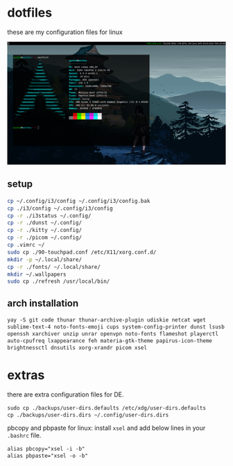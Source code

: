 # dotfiles

these are my configuration files for linux

![screenshot](https://github.com/syr1ne/dotfiles/blob/main/screenshot.png)

## setup

```bash
cp ~/.config/i3/config ~/.config/i3/config.bak
cp ./i3/config ~/.config/i3/config
cp -r ./i3status ~/.config/
cp -r ./dunst ~/.config/
cp -r ./kitty ~/.config/
cp -r ./picom ~/.config/
cp .vimrc ~/
sudo cp ./90-touchpad.conf /etc/X11/xorg.conf.d/
mkdir -p ~/.local/share/
cp -r ./fonts/ ~/.local/share/
mkdir ~/.wallpapers
sudo cp ./refresh /usr/local/bin/
```

## arch installation

```
yay -S git code thunar thunar-archive-plugin udiskie netcat wget sublime-text-4 noto-fonts-emoji cups system-config-printer dunst lsusb openssh xarchiver unzip unrar openvpn noto-fonts flameshot playerctl auto-cpufreq lxappearance feh materia-gtk-theme papirus-icon-theme brightnessctl dnsutils xorg-xrandr picom xsel 
```

# extras
there are extra configuration files for DE.

```
sudo cp ./backups/user-dirs.defaults /etc/xdg/user-dirs.defaults
cp ./backups/user-dirs.dirs ~/.config/user-dirs.dirs
```

pbcopy and pbpaste for linux: install `xsel` and add below lines in your `.bashrc` file.
```
alias pbcopy="xsel -i -b"
alias pbpaste="xsel -o -b"
```
